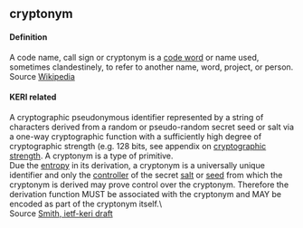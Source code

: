 ## cryptonym

<h4>Definition</h4><p>A code name, call sign or cryptonym is a <a href="https://en.wikipedia.org/wiki/Code_word_(figure_of_speech)">code word</a> or name used, sometimes clandestinely, to refer to another name, word, project, or person.<br>Source <a href="https://en.wikipedia.org/wiki/Code_name">Wikipedia</a></p><h4>KERI related</h4><p>A cryptographic pseudonymous identifier represented by a string of characters derived from a random or pseudo-random secret seed or salt via a one-way cryptographic function with a sufficiently high degree of cryptographic strength (e.g. 128 bits, see appendix on <a href="cryptographic-strength">cryptographic strength</a>. A cryptonym is a type of primitive.<br>Due the <a href="entropy">entropy</a> in its derivation, a cryptonym is a universally unique identifier and only the <a href="controller">controller</a> of the secret <a href="salt">salt</a> or <a href="seed">seed</a> from which the cryptonym is derived may prove control over the cryptonym. Therefore the derivation function MUST be associated with the cryptonym and MAY be encoded as part of the cryptonym itself.\<br>Source <a href="https://github.com/WebOfTrust/ietf-keri/blob/main/draft-ssmith-keri.md">Smith, ietf-keri draft</a></p>

